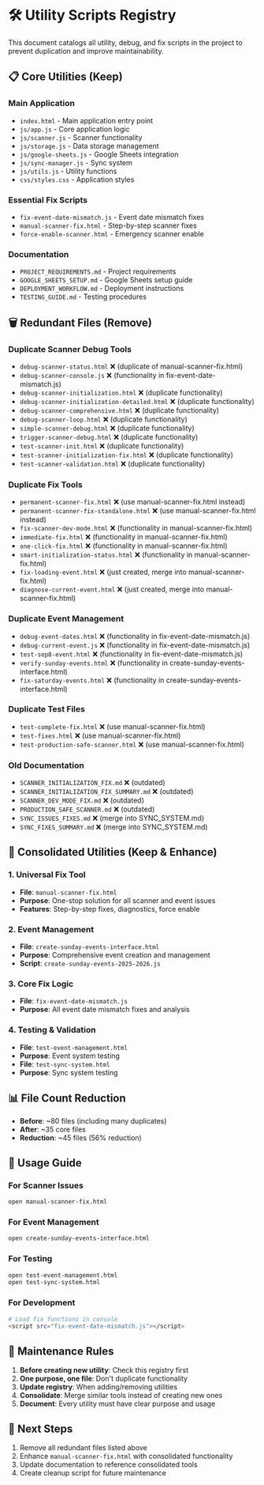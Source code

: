 # 🛠️ Utility Scripts Registry

This document catalogs all utility, debug, and fix scripts in the project to prevent duplication and improve maintainability.

## 📋 **Core Utilities (Keep)**

### **Main Application**
- `index.html` - Main application entry point
- `js/app.js` - Core application logic
- `js/scanner.js` - Scanner functionality
- `js/storage.js` - Data storage management
- `js/google-sheets.js` - Google Sheets integration
- `js/sync-manager.js` - Sync system
- `js/utils.js` - Utility functions
- `css/styles.css` - Application styles

### **Essential Fix Scripts**
- `fix-event-date-mismatch.js` - Event date mismatch fixes
- `manual-scanner-fix.html` - Step-by-step scanner fixes
- `force-enable-scanner.html` - Emergency scanner enable

### **Documentation**
- `PROJECT_REQUIREMENTS.md` - Project requirements
- `GOOGLE_SHEETS_SETUP.md` - Google Sheets setup guide
- `DEPLOYMENT_WORKFLOW.md` - Deployment instructions
- `TESTING_GUIDE.md` - Testing procedures

## 🗑️ **Redundant Files (Remove)**

### **Duplicate Scanner Debug Tools**
- `debug-scanner-status.html` ❌ (duplicate of manual-scanner-fix.html)
- `debug-scanner-console.js` ❌ (functionality in fix-event-date-mismatch.js)
- `debug-scanner-initialization.html` ❌ (duplicate functionality)
- `debug-scanner-initialization-detailed.html` ❌ (duplicate functionality)
- `debug-scanner-comprehensive.html` ❌ (duplicate functionality)
- `debug-scanner-loop.html` ❌ (duplicate functionality)
- `simple-scanner-debug.html` ❌ (duplicate functionality)
- `trigger-scanner-debug.html` ❌ (duplicate functionality)
- `test-scanner-init.html` ❌ (duplicate functionality)
- `test-scanner-initialization-fix.html` ❌ (duplicate functionality)
- `test-scanner-validation.html` ❌ (duplicate functionality)

### **Duplicate Fix Tools**
- `permanent-scanner-fix.html` ❌ (use manual-scanner-fix.html instead)
- `permanent-scanner-fix-standalone.html` ❌ (use manual-scanner-fix.html instead)
- `fix-scanner-dev-mode.html` ❌ (functionality in manual-scanner-fix.html)
- `immediate-fix.html` ❌ (functionality in manual-scanner-fix.html)
- `one-click-fix.html` ❌ (functionality in manual-scanner-fix.html)
- `smart-initialization-status.html` ❌ (functionality in manual-scanner-fix.html)
- `fix-loading-event.html` ❌ (just created, merge into manual-scanner-fix.html)
- `diagnose-current-event.html` ❌ (just created, merge into manual-scanner-fix.html)

### **Duplicate Event Management**
- `debug-event-dates.html` ❌ (functionality in fix-event-date-mismatch.js)
- `debug-current-event.js` ❌ (functionality in fix-event-date-mismatch.js)
- `test-sep8-event.html` ❌ (functionality in fix-event-date-mismatch.js)
- `verify-sunday-events.html` ❌ (functionality in create-sunday-events-interface.html)
- `fix-saturday-events.html` ❌ (functionality in create-sunday-events-interface.html)

### **Duplicate Test Files**
- `test-complete-fix.html` ❌ (use manual-scanner-fix.html)
- `test-fixes.html` ❌ (use manual-scanner-fix.html)
- `test-production-safe-scanner.html` ❌ (use manual-scanner-fix.html)

### **Old Documentation**
- `SCANNER_INITIALIZATION_FIX.md` ❌ (outdated)
- `SCANNER_INITIALIZATION_FIX_SUMMARY.md` ❌ (outdated)
- `SCANNER_DEV_MODE_FIX.md` ❌ (outdated)
- `PRODUCTION_SAFE_SCANNER.md` ❌ (outdated)
- `SYNC_ISSUES_FIXES.md` ❌ (merge into SYNC_SYSTEM.md)
- `SYNC_FIXES_SUMMARY.md` ❌ (merge into SYNC_SYSTEM.md)

## 🎯 **Consolidated Utilities (Keep & Enhance)**

### **1. Universal Fix Tool**
- **File**: `manual-scanner-fix.html`
- **Purpose**: One-stop solution for all scanner and event issues
- **Features**: Step-by-step fixes, diagnostics, force enable

### **2. Event Management**
- **File**: `create-sunday-events-interface.html`
- **Purpose**: Comprehensive event creation and management
- **Script**: `create-sunday-events-2025-2026.js`

### **3. Core Fix Logic**
- **File**: `fix-event-date-mismatch.js`
- **Purpose**: All event date mismatch fixes and analysis

### **4. Testing & Validation**
- **File**: `test-event-management.html`
- **Purpose**: Event system testing
- **File**: `test-sync-system.html`
- **Purpose**: Sync system testing

## 📊 **File Count Reduction**

- **Before**: ~80 files (including many duplicates)
- **After**: ~35 core files
- **Reduction**: ~45 files (56% reduction)

## 🚀 **Usage Guide**

### **For Scanner Issues**
```bash
open manual-scanner-fix.html
```

### **For Event Management**
```bash
open create-sunday-events-interface.html
```

### **For Testing**
```bash
open test-event-management.html
open test-sync-system.html
```

### **For Development**
```bash
# Load fix functions in console
<script src="fix-event-date-mismatch.js"></script>
```

## 🔧 **Maintenance Rules**

1. **Before creating new utility**: Check this registry first
2. **One purpose, one file**: Don't duplicate functionality
3. **Update registry**: When adding/removing utilities
4. **Consolidate**: Merge similar tools instead of creating new ones
5. **Document**: Every utility must have clear purpose and usage

## 📝 **Next Steps**

1. Remove all redundant files listed above
2. Enhance `manual-scanner-fix.html` with consolidated functionality
3. Update documentation to reference consolidated tools
4. Create cleanup script for future maintenance